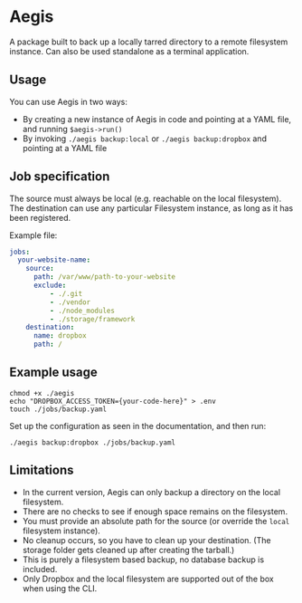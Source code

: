 # Aegis
A package built to back up a locally tarred directory to a remote filesystem instance.
Can also be used standalone as a terminal application.

## Usage
You can use Aegis in two ways:

* By creating a new instance of Aegis in code and pointing at a YAML file, and running `$aegis->run()`
* By invoking `./aegis backup:local` or `./aegis backup:dropbox` and pointing at a YAML file

## Job specification

The source must always be local (e.g. reachable on the local filesystem).
The destination can use any particular Filesystem instance, as long as it has been registered.

Example file:
```yaml
jobs:
  your-website-name:
    source:
      path: /var/www/path-to-your-website
      exclude:
          - ./.git
          - ./vendor
          - ./node_modules
          - ./storage/framework
    destination:
      name: dropbox
      path: /
```

## Example usage

    chmod +x ./aegis
    echo "DROPBOX_ACCESS_TOKEN={your-code-here}" > .env
    touch ./jobs/backup.yaml
    
Set up the configuration as seen in the documentation, and then run:    
    
    ./aegis backup:dropbox ./jobs/backup.yaml

## Limitations

* In the current version, Aegis can only backup a directory on the local filesystem.
* There are no checks to see if enough space remains on the filesystem.
* You must provide an absolute path for the source (or override the `local` filesystem instance).
* No cleanup occurs, so you have to clean up your destination. (The storage folder gets cleaned up after creating the tarball.)
* This is purely a filesystem based backup, no database backup is included.
* Only Dropbox and the local filesystem are supported out of the box when using the CLI.
